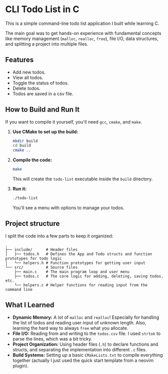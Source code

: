 # CLI Todo List in C

This is a simple command-line todo list application I built while learning C.

The main goal was to get hands-on experience with fundamental concepts like memory management (`malloc`, `realloc`, `free`), file I/O, data structures, and splitting a project into multiple files.

## Features

* Add new todos.
* View all todos.
* Toggle the status of todos.
* Delete todos.
* Todos are saved in a csv file.

## How to Build and Run It

If you want to compile it yourself, you'll need `gcc`, `cmake`, and `make`.

1. **Use CMake to set up the build:**

    ```sh
    mkdir build
    cd build
    cmake ..
    ```

2. **Compile the code:**

    ```sh
    make
    ```

    This will create the `todo-list` executable inside the `build` directory.

3. **Run it:**

    ```sh
    ./todo-list
    ```

    You'll see a menu with options to manage your todos.

## Project structure

I split the code into a few parts to keep it organized:

```
.
├── include/      # Header files
│   ├── todos.h   # Defines the App and Todo structs and function prototypes for todo logic
│   └── helpers.h # Function prototypes for getting user input
└── src/          # Source files
    ├── main.c    # The main program loop and user menu
    ├── todos.c   # The core logic for adding, deleting, saving todos, etc.
    └── helpers.c # Helper functions for reading input from the command line
```

## What I Learned

* **Dynamic Memory:** A lot of `malloc` and `realloc`! Especially for handling the list of todos and reading user input of unknown length. Also, learning the hard way to always `free` what you allocate.
* **File I/O:** Reading from and writing to the `todos.csv` file. I used `strtok` to parse the lines, which was a bit tricky.
* **Project Organization:** Using header files (`.h`) to declare functions and structs, and separating the implementation into different `.c` files.
* **Build Systems:** Setting up a basic `CMakeLists.txt` to compile everything together (actually I just used the quick start template from a neovim plugin).

